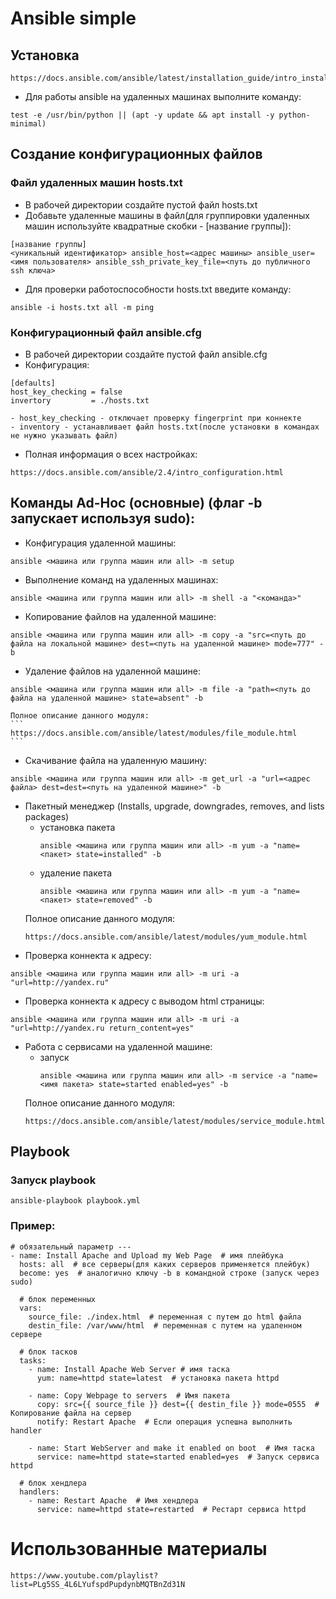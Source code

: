 # Ansible simple

## Установка

```
https://docs.ansible.com/ansible/latest/installation_guide/intro_installation.html

```
- Для работы ansible на удаленных машинах выполните команду:
```
test -e /usr/bin/python || (apt -y update && apt install -y python-minimal)

```
## Создание конфигурационных файлов

### Файл удаленных машин hosts.txt

- В рабочей директории создайте пустой файл hosts.txt
- Добавьте удаленные машины в файл(для группировки удаленных машин используйте квадратные скобки - [название группы]):
```
[название группы]
<уникальный идентификатор> ansible_host=<адрес машины> ansible_user=<имя пользователя> ansible_ssh_private_key_file=<путь до публичного ssh ключа>
```
- Для проверки работоспособности hosts.txt введите команду:
```
ansible -i hosts.txt all -m ping
```
### Конфигурационный файл ansible.cfg
- В рабочей директории создайте пустой файл ansible.cfg
- Конфигурация:
```
[defaults]
host_key_checking = false
invertory         = ./hosts.txt
```
    - host_key_checking - отключает проверку fingerprint при коннекте
    - inventory - устанавливает файл hosts.txt(после установки в командах не нужно указывать файл)

- Полная информация о всех настройках:
```
https://docs.ansible.com/ansible/2.4/intro_configuration.html
```
## Команды Ad-Hoc (основные) (флаг -b запускает используя sudo):
- Конфигурация удаленной машины:
```
ansible <машина или группа машин или all> -m setup
```
- Выполнение команд на удаленных машинах:
```
ansible <машина или группа машин или all> -m shell -a "<команда>"
```
- Копирование файлов на удаленной машине:
```
ansible <машина или группа машин или all> -m copy -a "src=<путь до файла на локальной машине> dest=<путь на удаленной машине> mode=777" -b
```
- Удаление файлов на удаленной машине:
```
ansible <машина или группа машин или all> -m file -a "path=<путь до файла на удаленной машине> state=absent" -b
```
    Полное описание данного модуля:
    ```
    https://docs.ansible.com/ansible/latest/modules/file_module.html
    ```
- Скачивание файла на удаленную машину:
```
ansible <машина или группа машин или all> -m get_url -a "url=<адрес файла> dest=dest=<путь на удаленной машине>" -b
```
- Пакетный менеджер (Installs, upgrade, downgrades, removes, and lists packages)
    - установка пакета
        ```
        ansible <машина или группа машин или all> -m yum -a "name=<пакет> state=installed" -b
        ```
    - удаление пакета
        ```
        ansible <машина или группа машин или all> -m yum -a "name=<пакет> state=removed" -b
        ```
    Полное описание данного модуля:
    ```
    https://docs.ansible.com/ansible/latest/modules/yum_module.html
    ```
- Проверка коннекта к адресу:
```
ansible <машина или группа машин или all> -m uri -a "url=http://yandex.ru"
```
- Проверка коннекта к адресу с выводом html страницы:
```
ansible <машина или группа машин или all> -m uri -a "url=http://yandex.ru return_content=yes"
```
- Работа с сервисами на удаленной машине:
    - запуск
        ```
        ansible <машина или группа машин или all> -m service -a "name=<имя пакета> state=started enabled=yes" -b
        ```
    Полное описание данного модуля:
    ```
    https://docs.ansible.com/ansible/latest/modules/service_module.html
    ```
##  Playbook

### Запуск playbook
```
ansible-playbook playbook.yml
```

### Пример:

```
# обязательный параметр ---
- name: Install Apache and Upload my Web Page  # имя плейбука
  hosts: all  # все серверы(для каких серверов применяется плейбук)
  become: yes  # аналогично ключу -b в командной строке (запуск через sudo)

  # блок переменных
  vars:
    source_file: ./index.html  # переменная с путем до html файла
    destin_file: /var/www/html  # переменная с путем на удаленном сервере

  # блок тасков
  tasks:
    - name: Install Apache Web Server # имя таска
      yum: name=httpd state=latest  # установка пакета httpd

    - name: Copy Webpage to servers  # Имя пакета
      copy: src={{ source_file }} dest={{ destin_file }} mode=0555  # Копирование файла на сервер
      notify: Restart Apache  # Если операция успешна выполнить handler

    - name: Start WebServer and make it enabled on boot  # Имя таска
      service: name=httpd state=started enabled=yes  # Запуск сервиса httpd

  # блок хендлера
  handlers:
    - name: Restart Apache  # Имя хендлера
      service: name=httpd state=restarted  # Рестарт сервиса httpd
```

# Использованные материалы
```
https://www.youtube.com/playlist?list=PLg5SS_4L6LYufspdPupdynbMQTBnZd31N
```